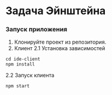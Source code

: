 # Задача Эйнштейна

### Запуск приложения
1. Клонируйте проект из репозитория.
2. Клиент
2.1 Установка зависимостей
```
cd ide-client
npm install
```
2.2 Запуск клиента
```
npm start
```
